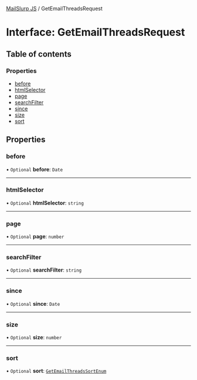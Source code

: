 [MailSlurp JS](../README.md) / GetEmailThreadsRequest

# Interface: GetEmailThreadsRequest

## Table of contents

### Properties

- [before](GetEmailThreadsRequest.md#before)
- [htmlSelector](GetEmailThreadsRequest.md#htmlselector)
- [page](GetEmailThreadsRequest.md#page)
- [searchFilter](GetEmailThreadsRequest.md#searchfilter)
- [since](GetEmailThreadsRequest.md#since)
- [size](GetEmailThreadsRequest.md#size)
- [sort](GetEmailThreadsRequest.md#sort)

## Properties

### before

• `Optional` **before**: `Date`

___

### htmlSelector

• `Optional` **htmlSelector**: `string`

___

### page

• `Optional` **page**: `number`

___

### searchFilter

• `Optional` **searchFilter**: `string`

___

### since

• `Optional` **since**: `Date`

___

### size

• `Optional` **size**: `number`

___

### sort

• `Optional` **sort**: [`GetEmailThreadsSortEnum`](../enums/GetEmailThreadsSortEnum.md)
